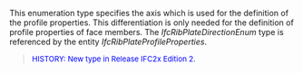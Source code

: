 ﻿This enumeration type specifies the axis which is used for the definition of the profile properties. This differentiation is only needed for the definition of profile properties of face members. The _IfcRibPlateDirectionEnum_ type is referenced by the entity _IfcRibPlateProfileProperties_.

> <font color="#0000FF" size="-1">HISTORY: New type in Release
		IFC2x Edition 2.</font>